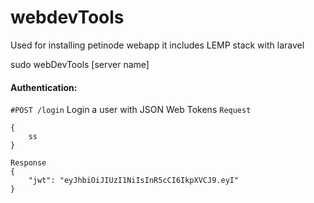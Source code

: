 # webdevTools
Used for installing petinode webapp it includes LEMP stack with laravel

sudo webDevTools [server name]


#### Authentication:
`#POST /login` Login a user with JSON Web Tokens
`Request`
```
{
    ss
}
```
```
Response
{
    "jwt": "eyJhbiOiJIUzI1NiIsInR5cCI6IkpXVCJ9.eyI"
}
```
